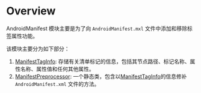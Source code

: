 # Overview

AndroidManifest 模块主要是为了向 `AndroidManifest.mxl` 文件中添加和移除标签属性功能。

该模块主要分为如下部分：

1. [ManifestTagInfo](./AndroidManifest/ManifestTagInfo.md): 存储有关清单标记的信息，包括其节点路径、标记名称、属性名称、属性值和任何其他属性。
2. [ManifestPreprocessor](./AndroidManifest/ManifestPreprocessor.md): 一个静态类，包含以[ManifestTagInfo](./AndroidManifest/ManifestTagInfo.md)的信息修补 `AndroidManifest.xml` 文件的方法。
